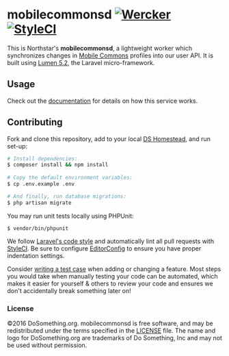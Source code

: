 # mobilecommonsd [![Wercker](https://img.shields.io/wercker/ci/56d705051618a4fe2c0091c5.svg?style=flat-square)](https://app.wercker.com/#applications/56d705051618a4fe2c0091c5) [![StyleCI](https://styleci.io/repos/52885874/shield)](https://styleci.io/repos/52885874)

This is Northstar's __mobilecommonsd__, a lightweight worker which synchronizes changes in
[Mobile Commons](https://mobilecommons.com) profiles into our user API. It is built using
[Lumen 5.2](https://lumen.laravel.com), the Laravel micro-framework.

## Usage
Check out the [documentation](documentation/README.md) for details on how this service works.

## Contributing

Fork and clone this repository, add to your local [DS Homestead](https://github.com/DoSomething/ds-homestead), and run set-up:

```sh
# Install dependencies:
$ composer install && npm install
    
# Copy the default environment variables:
$ cp .env.example .env

# And finally, run database migrations:
$ php artisan migrate
```

You may run unit tests locally using PHPUnit:

    $ vendor/bin/phpunit
    
We follow [Laravel's code style](http://laravel.com/docs/5.2/contributions#coding-style) and automatically
lint all pull requests with [StyleCI](https://styleci.io/repos/26884886). Be sure to configure
[EditorConfig](http://editorconfig.org) to ensure you have proper indentation settings.

Consider [writing a test case](http://laravel.com/docs/5.2/testing) when adding or changing a feature.
Most steps you would take when manually testing your code can be automated, which makes it easier for
yourself & others to review your code and ensures we don't accidentally break something later on!


### License
&copy;2016 DoSomething.org. mobilecommonsd is free software, and may be redistributed under the terms specified
in the [LICENSE](https://github.com/DoSomething/northstar-mobilecommonsd/blob/dev/LICENSE) file. The name and logo for
DoSomething.org are trademarks of Do Something, Inc and may not be used without permission.


